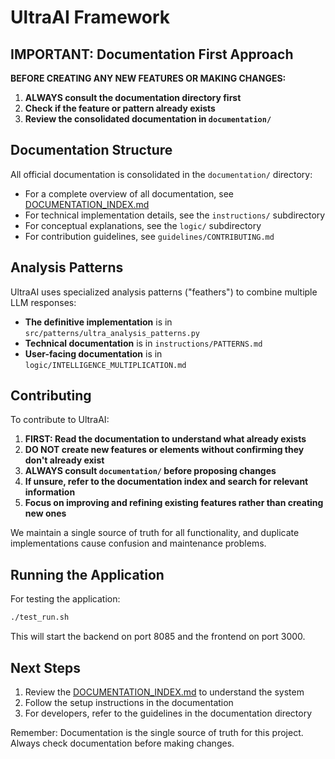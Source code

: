 # UltraAI Framework

## IMPORTANT: Documentation First Approach

**BEFORE CREATING ANY NEW FEATURES OR MAKING CHANGES:**

1. **ALWAYS consult the documentation directory first**
2. **Check if the feature or pattern already exists**
3. **Review the consolidated documentation in `documentation/`**

## Documentation Structure

All official documentation is consolidated in the `documentation/` directory:

- For a complete overview of all documentation, see [DOCUMENTATION_INDEX.md](DOCUMENTATION_INDEX.md)
- For technical implementation details, see the `instructions/` subdirectory
- For conceptual explanations, see the `logic/` subdirectory
- For contribution guidelines, see `guidelines/CONTRIBUTING.md`

## Analysis Patterns

UltraAI uses specialized analysis patterns ("feathers") to combine multiple LLM responses:

- **The definitive implementation** is in `src/patterns/ultra_analysis_patterns.py`
- **Technical documentation** is in `instructions/PATTERNS.md`
- **User-facing documentation** is in `logic/INTELLIGENCE_MULTIPLICATION.md`

## Contributing

To contribute to UltraAI:

1. **FIRST: Read the documentation to understand what already exists**
2. **DO NOT create new features or elements without confirming they don't already exist**
3. **ALWAYS consult `documentation/` before proposing changes**
4. **If unsure, refer to the documentation index and search for relevant information**
5. **Focus on improving and refining existing features rather than creating new ones**

We maintain a single source of truth for all functionality, and duplicate implementations cause confusion and maintenance problems.

## Running the Application

For testing the application:

```bash
./test_run.sh
```

This will start the backend on port 8085 and the frontend on port 3000.

## Next Steps

1. Review the [DOCUMENTATION_INDEX.md](DOCUMENTATION_INDEX.md) to understand the system
2. Follow the setup instructions in the documentation
3. For developers, refer to the guidelines in the documentation directory

Remember: Documentation is the single source of truth for this project. Always check documentation before making changes.
